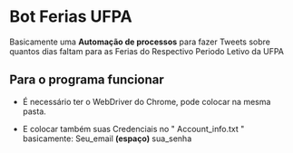 # Bot Ferias UFPA
Basicamente uma **Automação de processos** para fazer Tweets 
sobre quantos dias faltam para as Ferias do Respectivo Periodo Letivo da UFPA

## Para o programa funcionar
* É necessário ter o WebDriver do Chrome, 
pode colocar na mesma pasta.

* E colocar também suas Credenciais no
" Account_info.txt "
basicamente:
Seu_email **(espaço)** sua_senha
